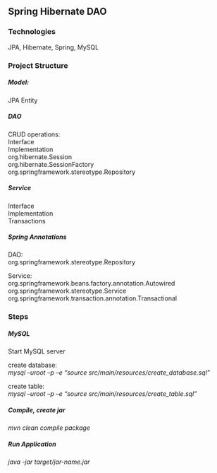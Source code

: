 ## Spring Hibernate DAO

### Technologies
JPA, Hibernate, Spring, MySQL <br />


### Project Structure
##### Model: <br />
JPA Entity <br />

##### DAO
CRUD operations: <br />
Interface <br />
Implementation <br />
org.hibernate.Session <br />
org.hibernate.SessionFactory <br />
org.springframework.stereotype.Repository <br />

##### Service
Interface  <br />
Implementation  <br />
Transactions  <br />


##### Spring Annotations
DAO:  <br />
org.springframework.stereotype.Repository <br />

Service:  <br />
org.springframework.beans.factory.annotation.Autowired <br />
org.springframework.stereotype.Service <br />
org.springframework.transaction.annotation.Transactional <br />




### Steps
##### MySQL
Start MySQL server  <br />

create database: <br />
*mysql –uroot –p –e “source src/main/resources/create_database.sql”*

create table:  <br />
*mysql –uroot –p –e “source src/main/resources/create_table.sql”*  <br />


##### Compile, create jar
*mvn clean compile package*  <br />


##### Run Application
*java -jar target/jar-name.jar* <br />



